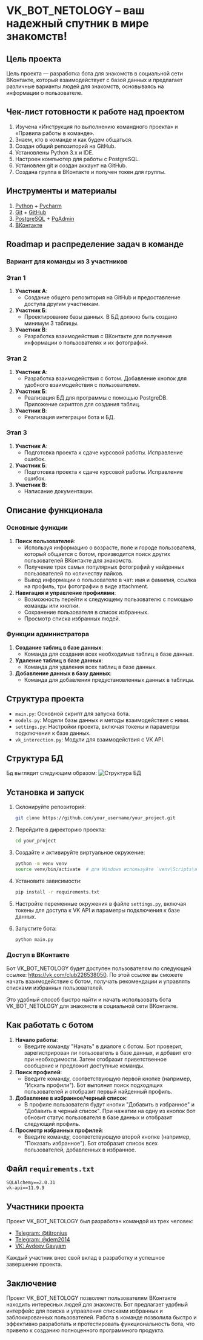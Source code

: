 # VK_BOT_NETOLOGY – ваш надежный спутник в мире знакомств!

## Цель проекта

Цель проекта — разработка бота для знакомств в социальной сети ВКонтакте, который взаимодействует с базой данных и предлагает различные варианты людей для знакомств, основываясь на информации о пользователе.

## Чек-лист готовности к работе над проектом

1. Изучена «Инструкция по выполнению командного проекта» и «Правила работы в команде».
2. Знаем, кто в команде и как будем общаться.
3. Создан общий репозиторий на GitHub.
4. Установлены Python 3.x и IDE.
5. Настроен компьютер для работы с PostgreSQL.
6. Установлен git и создан аккаунт на GitHub.
7. Создана группа в ВКонтакте и получен токен для группы.

## Инструменты и материалы

1. [Python](https://www.python.org/) + [Pycharm](https://www.jetbrains.com/ru-ru/pycharm/download)
2. [Git](https://git-scm.com/) + [GitHub](https://github.com/)
3. [PostgreSQL](https://www.postgresql.org/) + [PgAdmin](https://www.pgadmin.org/)
4. [ВКонтакте](https://vk.com/)

## Roadmap и распределение задач в команде

### Вариант для команды из 3 участников

### Этап 1

1. **Участник А**:
    - Создание общего репозитория на GitHub и предоставление доступа другим участникам.
2. **Участник Б**:
    - Проектирование базы данных. В БД должно быть создано минимум 3 таблицы.
3. **Участник В**:
    - Разработка взаимодействия с ВКонтакте для получения информации о пользователях и их фотографий.

### Этап 2

1. **Участник А**:
    - Разработка взаимодействия с ботом. Добавление кнопок для удобного взаимодействия с пользователем.
2. **Участник Б**:
    - Реализация БД для программы с помощью PostgreDB. Приложение скриптов для создания таблиц.
3. **Участник В**:
    - Реализация интеграции бота и БД.

### Этап 3

1. **Участник А**:
    - Подготовка проекта к сдаче курсовой работы. Исправление ошибок.
2. **Участник Б**:
    - Подготовка проекта к сдаче курсовой работы. Исправление ошибок.
3. **Участник В**:
    - Написание документации.

## Описание функционала

### Основные функции

1. **Поиск пользователей**:
    - Используя информацию о возрасте, поле и городе пользователя, который общается с ботом, производится поиск других пользователей ВКонтакте для знакомств.
    - Получение трех самых популярных фотографий у найденных пользователей по количеству лайков.
    - Вывод информации о пользователе в чат: имя и фамилия, ссылка на профиль, три фотографии в виде attachment.
2. **Навигация и управление профилями**:
    - Возможность перейти к следующему пользователю с помощью команды или кнопки.
    - Сохранение пользователя в список избранных.
    - Просмотр списка избранных людей.

### Функции администратора

1. **Создание таблиц в базе данных**:
    - Команда для создания всех необходимых таблиц в базе данных.
2. **Удаление таблиц в базе данных**:
    - Команда для удаления всех таблиц в базе данных.
3. **Добавление данных в базу данных**:
    - Команда для добавления предустановленных данных в таблицы.

## Структура проекта

- `main.py`: Основной скрипт для запуска бота.
- `models.py`: Модели базы данных и методы взаимодействия с ними.
- `settings.py`: Настройки проекта, включая токены и параметры подключения к базе данных.
- `vk_interection.py`: Модули для взаимодействия с VK API.

## Структура БД
Бд выглядит следующим образом:
![Структура БД](db_diagram.jpg "БД vk_bot_netology")

## Установка и запуск

1. Склонируйте репозиторий:
    
    ```bash
    git clone https://github.com/your_username/your_project.git
    ```
    
2. Перейдите в директорию проекта:
    
    ```bash
    cd your_project
    ```
    
3. Создайте и активируйте виртуальное окружение:
    
    ```bash
    python -m venv venv
    source venv/bin/activate  # для Windows используйте `venv\Scripts\activate`
    ```
    
4. Установите зависимости:
    
    ```bash
    pip install -r requirements.txt
    ```
    
5. Настройте переменные окружения в файле `settings.py`, включая токены для доступа к VK API и параметры подключения к базе данных.
6. Запустите бота:
    
    ```bash
    python main.py
    ```
    

### Доступ в ВКонтакте

Бот VK_BOT_NETOLOGY будет доступен пользователям по следующей ссылке: https://vk.com/club226538050. По этой ссылке вы сможете начать взаимодействие с ботом, получать рекомендации и управлять списками избранных пользователей.

Это удобный способ быстро найти и начать использовать бота VK_BOT_NETOLOGY для знакомств в социальной сети ВКонтакте.

## Как работать с ботом

1. **Начало работы**:
    - Введите команду "Начать" в диалоге с ботом. Бот проверит, зарегистрирован ли пользователь в базе данных, и добавит его при необходимости. Затем отобразит приветственное сообщение и предложит доступные команды.
2. **Поиск профилей**:
    - Введите команду, соответствующую первой кнопке (например, "Искать профили"). Бот выполнит поиск подходящих пользователей и отобразит первый найденный профиль.
3. **Добавление в избранное/черный список**:
    - В профиле пользователя будут кнопки "Добавить в избранное" и "Добавить в черный список". При нажатии на одну из кнопок бот обновит статус пользователя в базе данных и отобразит следующий профиль.
4. **Просмотр избранных профилей**:
    - Введите команду, соответствующую второй кнопке (например, "Показать избранное"). Бот отобразит список всех пользователей, добавленных в избранное.

## Файл `requirements.txt`

```
SQLAlchemy==2.0.31
vk-api==11.9.9
```

## Участники проекта

Проект VK_BOT_NETOLOGY был разработан командой из трех человек:

- [Telegram: @titronius](https://t.me/titronius)
- [Telegram: @dem2014](https://t.me/dem2014)
- [VK: Avdeev Gavyam](https://vk.com/avdeev.gavyam)

Каждый участник внес свой вклад в разработку и успешное завершение проекта.

## Заключение

Проект VK_BOT_NETOLOGY позволяет пользователям ВКонтакте находить интересных людей для знакомств. Бот предлагает удобный интерфейс для поиска и управления списками избранных и заблокированных пользователей. Работа в команде позволила быстро и эффективно разработать и протестировать функциональность бота, что привело к созданию полноценного программного продукта.